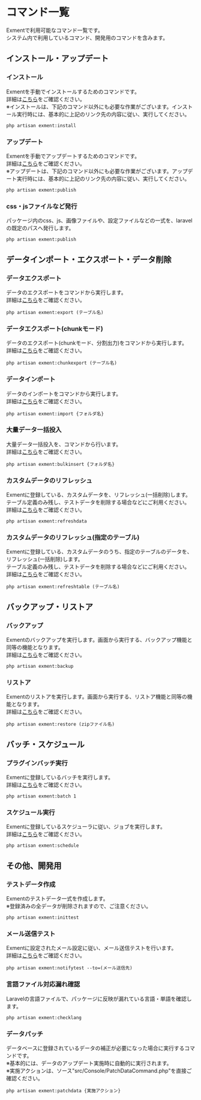 # コマンド一覧
Exmentで利用可能なコマンド一覧です。  
システム内で利用しているコマンド、開発用のコマンドを含みます。

## インストール・アップデート

### インストール

Exmentを手動でインストールするためのコマンドです。  
詳細は[こちら](/ja/quickstart_manual)をご確認ください。   
※インストールは、下記のコマンド以外にも必要な作業がございます。インストール実行時には、基本的に上記のリンク先の内容に従い、実行してください。

```
php artisan exment:install
```

### アップデート
Exmentを手動でアップデートするためのコマンドです。  
詳細は[こちら](/ja/update)をご確認ください。  
※アップデートは、下記のコマンド以外にも必要な作業がございます。アップデート実行時には、基本的に上記のリンク先の内容に従い、実行してください。

```
php artisan exment:publish
```

### css・jsファイルなど発行
パッケージ内のcss、js、画像ファイルや、設定ファイルなどの一式を、laravelの既定のパスへ発行します。

```
php artisan exment:publish
```



## データインポート・エクスポート・データ削除

### データエクスポート
データのエクスポートをコマンドから実行します。  
詳細は[こちら](/ja/data_cmd_import_export#データエクスポート)をご確認ください。

~~~
php artisan exment:export (テーブル名)
~~~

### データエクスポート(chunkモード)
データのエクスポート(chunkモード、分割出力)をコマンドから実行します。  
詳細は[こちら](/ja/data_cmd_import_export#export_chunk)をご確認ください。

~~~
php artisan exment:chunkexport (テーブル名)
~~~


### データインポート
データのインポートをコマンドから実行します。  
詳細は[こちら](/ja/data_cmd_import_export#データインポート)をご確認ください。

~~~
php artisan exment:import {フォルダ名}
~~~


### 大量データ一括投入
大量データ一括投入を、コマンドから行います。  
詳細は[こちら](/ja/data_bulk_insert)をご確認ください。

~~~
php artisan exment:bulkinsert {フォルダ名}
~~~


### カスタムデータのリフレッシュ
Exmentに登録している、カスタムデータを、リフレッシュ(一括削除)します。  
テーブル定義のみ残し、テストデータを削除する場合などにご利用ください。  
詳細は[こちら](/ja/refresh_data)をご確認ください。

~~~
php artisan exment:refreshdata
~~~


### カスタムデータのリフレッシュ(指定のテーブル)
Exmentに登録している、カスタムデータのうち、指定のテーブルのデータを、リフレッシュ(一括削除)します。  
テーブル定義のみ残し、テストデータを削除する場合などにご利用ください。  
詳細は[こちら](/ja/refresh_data)をご確認ください。

~~~
php artisan exment:refreshtable (テーブル名)
~~~







## バックアップ・リストア

### バックアップ
Exmentのバックアップを実行します。画面から実行する、バックアップ機能と同等の機能となります。  
詳細は[こちら](/ja/backup#backup_command)をご確認ください。  

```
php artisan exment:backup
```

### リストア
Exmentのリストアを実行します。画面から実行する、リストア機能と同等の機能となります。  
詳細は[こちら](/ja/backup#restore_command)をご確認ください。  

```
php artisan exment:restore (zipファイル名)
```


## バッチ・スケジュール
### プラグインバッチ実行
Exmentに登録しているバッチを実行します。  
詳細は[こちら](/ja/plugin_quickstart_batch)をご確認ください。

~~~
php artisan exment:batch 1
~~~


### スケジュール実行
Exmentに登録しているスケジューラに従い、ジョブを実行します。  
詳細は[こちら](/ja/additional_task_schedule)をご確認ください。

~~~
php artisan exment:schedule
~~~




## その他、開発用

### テストデータ作成
Exmentのテストデータ一式を作成します。  
<span class="red">※登録済みの全データが削除されますので、ご注意ください。</span>

```
php artisan exment:inittest
```


### メール送信テスト
Exmentに設定されたメール設定に従い、メール送信テストを行います。  
詳細は[こちら](/ja/mailsend_setting#コマンドから実行)をご確認ください。

```
php artisan exment:notifytest --to=(メール送信先)
```

### 言語ファイル対応漏れ確認
Laravelの言語ファイルで、パッケージに反映が漏れている言語・単語を確認します。

```
php artisan exment:checklang
```


### データパッチ
データベースに登録されているデータの補正が必要になった場合に実行するコマンドです。  
※基本的には、データのアップデート実施時に自動的に実行されます。  
※実施アクションは、ソース"src/Console/PatchDataCommand.php"を直接ご確認ください。

```
php artisan exment:patchdata {実施アクション}
```


